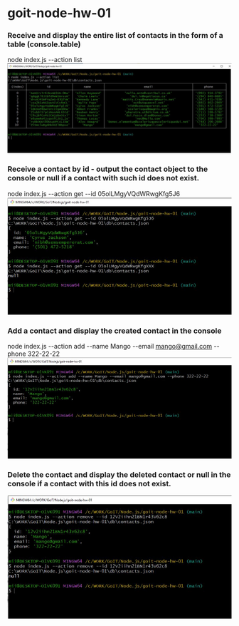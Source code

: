 # goit-node-hw-01

### Receive and display the entire list of contacts in the form of a table (console.table)
node index.js --action list
![Screenshoot-1](./resources/screen1.JPG)
### Receive a contact by id - output the contact object to the console or null if a contact with such id does not exist.
node index.js --action get --id 05olLMgyVQdWRwgKfg5J6
![Screenshoot-2](./resources/screen2.JPG)
### Add a contact and display the created contact in the console
node index.js --action add --name Mango --email mango@gmail.com --phone 322-22-22
![Screenshoot-3](./resources/screen3.JPG)
### Delete the contact and display the deleted contact or null in the console if a contact with this id does not exist.
![Screenshoot-3](./resources/screen4.JPG)


